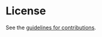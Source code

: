 # License

See the
[guidelines for contributions](https://github.com/jgcumming/draft-jgc-netconf-netconf2/blob/main/CONTRIBUTING.md).
